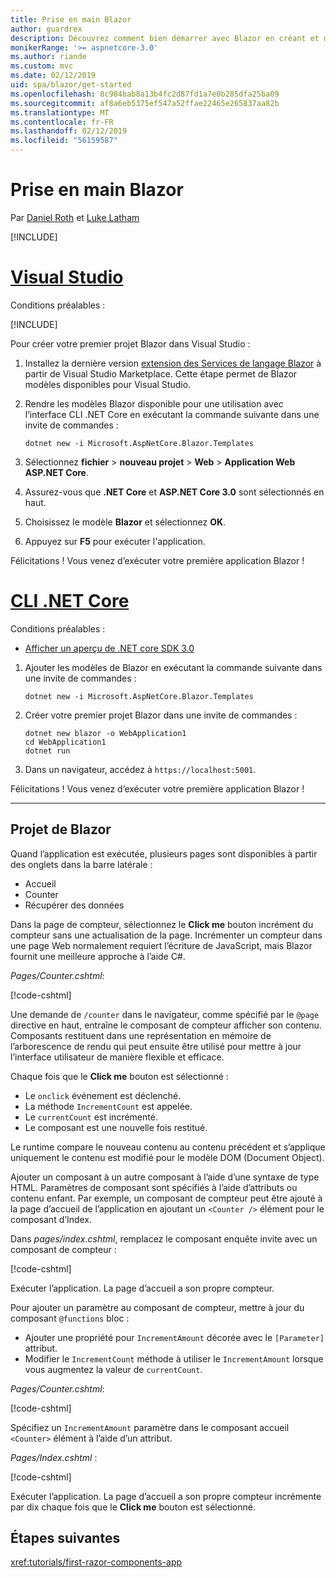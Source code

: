 ```yaml
---
title: Prise en main Blazor
author: guardrex
description: Découvrez comment bien démarrer avec Blazor en créant et modifiant un projet Blazor.
monikerRange: '>= aspnetcore-3.0'
ms.author: riande
ms.custom: mvc
ms.date: 02/12/2019
uid: spa/blazor/get-started
ms.openlocfilehash: 8c984bab8a13b4fc2d87fd1a7e0b285dfa25ba09
ms.sourcegitcommit: af8a6eb5375ef547a52ffae22465e265837aa82b
ms.translationtype: MT
ms.contentlocale: fr-FR
ms.lasthandoff: 02/12/2019
ms.locfileid: "56159587"
---
```

# <a name="get-started-with-blazor"></a>Prise en main Blazor

Par [Daniel Roth](https://github.com/danroth27) et [Luke Latham](https://github.com/guardrex)

[!INCLUDE[](~/includes/razor-components-preview-notice.md)]

# <a name="visual-studiotabvisual-studio"></a>[Visual Studio](#tab/visual-studio)

Conditions préalables :

[!INCLUDE[](~/includes/net-core-prereqs-vs-3.0.md)]

Pour créer votre premier projet Blazor dans Visual Studio :

1. Installez la dernière version [extension des Services de langage Blazor](https://go.microsoft.com/fwlink/?linkid=870389) à partir de Visual Studio Marketplace. Cette étape permet de Blazor modèles disponibles pour Visual Studio.
1. Rendre les modèles Blazor disponible pour une utilisation avec l’interface CLI .NET Core en exécutant la commande suivante dans une invite de commandes :

   ```console
   dotnet new -i Microsoft.AspNetCore.Blazor.Templates
   ```

1. Sélectionnez **fichier** > **nouveau projet** > **Web** > **Application Web ASP.NET Core**.
1. Assurez-vous que **.NET Core** et **ASP.NET Core 3.0** sont sélectionnés en haut.
1. Choisissez le modèle **Blazor** et sélectionnez **OK**.
1. Appuyez sur **F5** pour exécuter l'application.

Félicitations ! Vous venez d’exécuter votre première application Blazor !

<!--

# [Visual Studio Code](#tab/visual-studio-code)

Prerequisites:

[!INCLUDE[](~/includes/net-core-prereqs-vsc-3.0.md)]

To create your first Blazor project in Visual Studio Code:

1. Execute the following command in a command shell:

   ```console
   dotnet new blazor -o WebApplication1
   ```

1. Open the *WebApplication1* folder in Visual Studio Code.

1. Visual Studio code offers to create assets to build and debug the app, which includes the *tasks.json* and *launch.json* files. Select **Yes** to add the assets.

1. Execute the app using the Visual Studio Code debugger.

1. In a browser, navigate to `https://localhost:5001`.

Congratulations! You just ran your first Blazor app!

# [Visual Studio for Mac](#tab/visual-studio-mac)

.NET Core 3.0 will be supported with Visual Studio for Mac version 8.0 or later. Visual Studio for Mac version 8.0 Preview isn't available at this time.

Use the [.NET Core CLI version of this topic](xref:razor-components/get-started?tabs=netcore-cli) on macOS.

[!INCLUDE[](~/includes/net-core-prereqs-mac-3.0.md)]

To create your first project Blazor project in Visual Studio for Mac:

1. Select **File** > **New Solution** or **New Project**.
1. In the sidebar, select **.NET Core** > **App**.
1. Select **Blazor** and select **Next**.
1. The **Target Framework** defaults to **.NET Core 3.0**. Select **Next**.
1. In the **Project Name** field, enter `WebApplication1`. Select **Create**.
1. Select **Run** > **Run Without Debugging** to run the app *without the debugger*. Running with the debugger isn't supported at this time.

Congratulations! You just ran your first Blazor app!
-->

# <a name="net-core-clitabnetcore-cli"></a>[CLI .NET Core](#tab/netcore-cli/)

Conditions préalables :

* [Afficher un aperçu de .NET core SDK 3.0](https://dotnet.microsoft.com/download/dotnet-core/3.0)

1. Ajouter les modèles de Blazor en exécutant la commande suivante dans une invite de commandes :

   ```console
   dotnet new -i Microsoft.AspNetCore.Blazor.Templates
   ```

1. Créer votre premier projet Blazor dans une invite de commandes :

   ```console
   dotnet new blazor -o WebApplication1
   cd WebApplication1
   dotnet run
   ```

1. Dans un navigateur, accédez à `https://localhost:5001`.

Félicitations ! Vous venez d’exécuter votre première application Blazor !

---

## <a name="blazor-project"></a>Projet de Blazor

Quand l’application est exécutée, plusieurs pages sont disponibles à partir des onglets dans la barre latérale :

* Accueil
* Counter
* Récupérer des données

Dans la page de compteur, sélectionnez le **Click me** bouton incrément du compteur sans une actualisation de la page. Incrémenter un compteur dans une page Web normalement requiert l’écriture de JavaScript, mais Blazor fournit une meilleure approche à l’aide C#.

*Pages/Counter.cshtml*:

[!code-cshtml[](get-started/samples_snapshot/3.x/Counter1.cshtml)]

Une demande de `/counter` dans le navigateur, comme spécifié par le `@page` directive en haut, entraîne le composant de compteur afficher son contenu. Composants restituent dans une représentation en mémoire de l’arborescence de rendu qui peut ensuite être utilisé pour mettre à jour l’interface utilisateur de manière flexible et efficace.

Chaque fois que le **Click me** bouton est sélectionné :

* Le `onclick` événement est déclenché.
* La méthode `IncrementCount` est appelée.
* Le `currentCount` est incrémenté.
* Le composant est une nouvelle fois restitué.

Le runtime compare le nouveau contenu au contenu précédent et s’applique uniquement le contenu est modifié pour le modèle DOM (Document Object).

Ajouter un composant à un autre composant à l’aide d’une syntaxe de type HTML. Paramètres de composant sont spécifiés à l’aide d’attributs ou contenu enfant. Par exemple, un composant de compteur peut être ajouté à la page d’accueil de l’application en ajoutant un `<Counter />` élément pour le composant d’Index.

Dans *pages/index.cshtml*, remplacez le composant enquête invite avec un composant de compteur :

[!code-cshtml[](get-started/samples_snapshot/3.x/Index1.cshtml?highlight=7)]

Exécuter l’application. La page d’accueil a son propre compteur.

Pour ajouter un paramètre au composant de compteur, mettre à jour du composant `@functions` bloc :

* Ajouter une propriété pour `IncrementAmount` décorée avec le `[Parameter]` attribut.
* Modifier le `IncrementCount` méthode à utiliser le `IncrementAmount` lorsque vous augmentez la valeur de `currentCount`.

*Pages/Counter.cshtml*:

[!code-cshtml[](get-started/samples_snapshot/3.x/Counter2.cshtml?highlight=4,8)]

Spécifiez un `IncrementAmount` paramètre dans le composant accueil `<Counter>` élément à l’aide d’un attribut.

*Pages/Index.cshtml* :

[!code-cshtml[](get-started/samples_snapshot/3.x/Index2.cshtml)]

Exécuter l’application. La page d’accueil a son propre compteur incrémente par dix chaque fois que le **Click me** bouton est sélectionné.

## <a name="next-steps"></a>Étapes suivantes

<xref:tutorials/first-razor-components-app>
